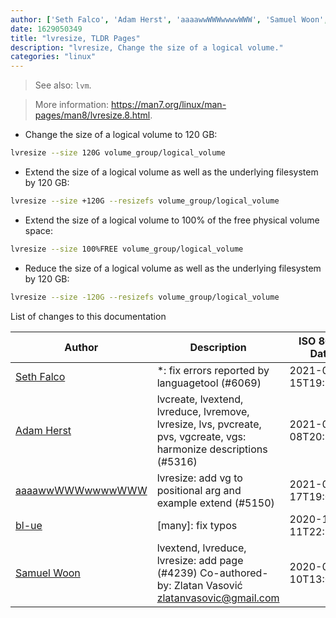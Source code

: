 ```yaml
---
author: ['Seth Falco', 'Adam Herst', 'aaaawwWWWwwwwWWW', 'Samuel Woon', 'bl-ue']
date: 1629050349
title: "lvresize, TLDR Pages"
description: "lvresize, Change the size of a logical volume."
categories: "linux"
---
```

> See also: `lvm`.

> More information: <https://man7.org/linux/man-pages/man8/lvresize.8.html>.

- Change the size of a logical volume to 120 GB:

```bash
lvresize --size 120G volume_group/logical_volume
```

- Extend the size of a logical volume as well as the underlying filesystem by 120 GB:

```bash
lvresize --size +120G --resizefs volume_group/logical_volume
```

- Extend the size of a logical volume to 100% of the free physical volume space:

```bash
lvresize --size 100%FREE volume_group/logical_volume
```

- Reduce the size of a logical volume as well as the underlying filesystem by 120 GB:

```bash
lvresize --size -120G --resizefs volume_group/logical_volume
```
List of changes to this documentation


Author | Description | ISO 8601 Date | GitHub link
------|-----|-----|-----
[Seth Falco](mailto:seth@falco.fun) | *: fix errors reported by languagetool (#6069) | 2021-08-15T19:59:09 | [3e4c519004a4](https://github.com/tldr-pages/tldr/commit/3e4c519004a471c861cdc609fd7239ee3355671c)
[Adam Herst](mailto:adamherst@adamherst.com) | lvcreate, lvextend, lvreduce, lvremove, lvresize, lvs, pvcreate, pvs, vgcreate, vgs: harmonize descriptions (#5316) | 2021-03-08T20:25:12 | [84d537deb190](https://github.com/tldr-pages/tldr/commit/84d537deb1902fcde2a9a997dc5ec2a859a31ad7)
[aaaawwWWWwwwwWWW](mailto:73749744+aaaawwWWWwwwwWWW@users.noreply.github.com) | lvresize: add vg to positional arg and example extend (#5150) | 2021-01-17T19:00:02 | [bd9e5c8630e0](https://github.com/tldr-pages/tldr/commit/bd9e5c8630e0e78504d6eeff588d03cb7287ea0f)
[bl-ue](mailto:54780737+bl-ue@users.noreply.github.com) | [many]: fix typos | 2020-12-11T22:27:28 | [2718393db1a3](https://github.com/tldr-pages/tldr/commit/2718393db1a358b04f94effb6a8b16e61647fb0b)
[Samuel Woon](mailto:samuel.woon@protonmail.com) | lvextend, lvreduce, lvresize: add page (#4239) Co-authored-by: Zlatan Vasović <zlatanvasovic@gmail.com> | 2020-08-10T13:03:18 | [6310c0897540](https://github.com/tldr-pages/tldr/commit/6310c0897540f0ed5769e2589c25165eae9ba359)

